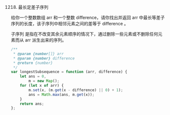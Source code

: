 1218. 最长定差子序列

给你一个整数数组 arr 和一个整数 difference，请你找出并返回 arr 中最长等差子序列的长度，该子序列中相邻元素之间的差等于 difference 。

子序列 是指在不改变其余元素顺序的情况下，通过删除一些元素或不删除任何元素而从 arr 派生出来的序列。

```js
/**
 * @param {number[]} arr
 * @param {number} difference
 * @return {number}
 */
var longestSubsequence = function (arr, difference) {
    let ans = 0,
        m = new Map();
    for (let x of arr) {
        m.set(x, (m.get(x - difference) || 0) + 1);
        ans = Math.max(ans, m.get(x));
    }
    return ans;
};
```
